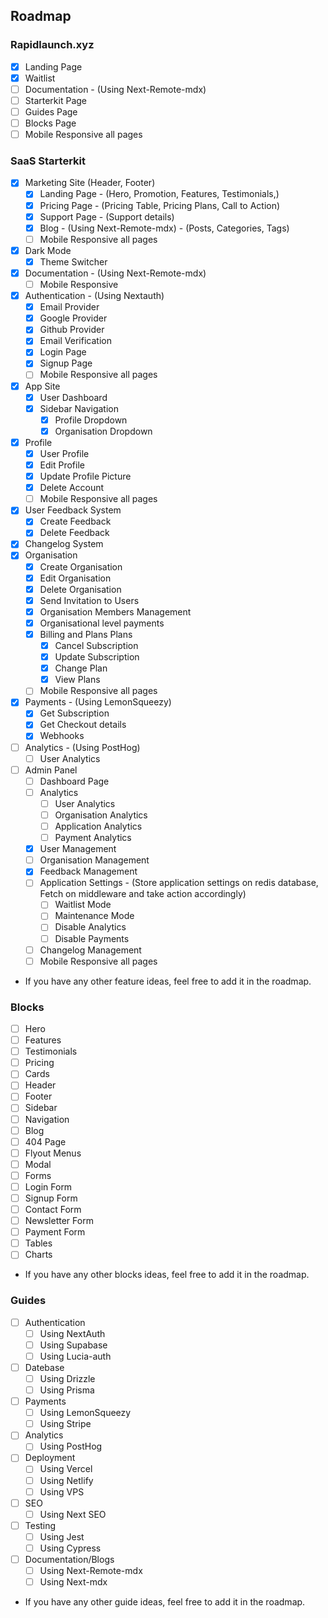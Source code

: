 ## Roadmap

### Rapidlaunch.xyz
- [x] Landing Page
- [x] Waitlist
- [ ] Documentation - (Using Next-Remote-mdx)
- [ ] Starterkit Page
- [ ] Guides Page
- [ ] Blocks Page
- [ ] Mobile Responsive all pages

### SaaS Starterkit

- [x] Marketing Site (Header, Footer)
  - [x] Landing Page - (Hero, Promotion, Features, Testimonials,)
  - [x] Pricing Page - (Pricing Table, Pricing Plans, Call to Action)
  - [x] Support Page - (Support details)
  - [x] Blog - (Using Next-Remote-mdx) - (Posts, Categories, Tags)
  - [ ] Mobile Responsive all pages   
- [x] Dark Mode
  - [x] Theme Switcher
- [x] Documentation - (Using Next-Remote-mdx)
  - [ ] Mobile Responsive
- [x] Authentication - (Using Nextauth)
  - [x] Email Provider
  - [x] Google Provider
  - [x] Github Provider
  - [x] Email Verification
  - [x] Login Page
  - [x] Signup Page
  - [ ] Mobile Responsive all pages
- [x] App Site
  - [x] User Dashboard
  - [x] Sidebar Navigation
    - [x] Profile Dropdown
    - [x] Organisation Dropdown
- [x] Profile
  - [x] User Profile
  - [x] Edit Profile
  - [x] Update Profile Picture
  - [x] Delete Account
  - [ ] Mobile Responsive all pages
- [x] User Feedback System
  - [x] Create Feedback
  - [x] Delete Feedback
- [x] Changelog System
- [x] Organisation
  - [x] Create Organisation
  - [x] Edit Organisation
  - [x] Delete Organisation
  - [x] Send Invitation to Users
  - [x] Organisation Members Management
  - [x] Organisational level payments
  - [x] Billing and Plans Plans
    - [x] Cancel Subscription
    - [x] Update Subscription
    - [x] Change Plan
    - [x] View Plans
  - [ ] Mobile Responsive all pages
- [x] Payments - (Using LemonSqueezy)
  - [x] Get Subscription
  - [x] Get Checkout details
  - [x] Webhooks
- [ ] Analytics - (Using PostHog)
  - [ ] User Analytics
- [ ] Admin Panel
  - [ ] Dashboard Page
  - [ ] Analytics
    - [ ] User Analytics
    - [ ] Organisation Analytics
    - [ ] Application Analytics
    - [ ] Payment Analytics
  - [x] User Management
  - [ ] Organisation Management
  - [x] Feedback Management
  - [ ] Application Settings - (Store application settings on redis database, Fetch on middleware and take action accordingly)
    - [ ] Waitlist Mode
    - [ ] Maintenance Mode
    - [ ] Disable Analytics
    - [ ] Disable Payments
  - [ ] Changelog Management
  - [ ] Mobile Responsive all pages

- If you have any other feature ideas, feel free to add it in the roadmap.

### Blocks

- [ ] Hero
- [ ] Features
- [ ] Testimonials
- [ ] Pricing
- [ ] Cards
- [ ] Header
- [ ] Footer
- [ ] Sidebar
- [ ] Navigation
- [ ] Blog
- [ ] 404 Page
- [ ] Flyout Menus
- [ ] Modal
- [ ] Forms
 - [ ] Login Form
 - [ ] Signup Form
 - [ ] Contact Form
 - [ ] Newsletter Form
 - [ ] Payment Form
- [ ] Tables
- [ ] Charts

- If you have any other blocks ideas, feel free to add it in the roadmap.

### Guides

- [ ] Authentication
  - [ ] Using NextAuth
  - [ ] Using Supabase
  - [ ] Using Lucia-auth
- [ ] Datebase
  - [ ] Using Drizzle
  - [ ] Using Prisma
- [ ] Payments
  - [ ] Using LemonSqueezy
  - [ ] Using Stripe
- [ ] Analytics
  - [ ] Using PostHog
- [ ] Deployment
  - [ ] Using Vercel
  - [ ] Using Netlify
  - [ ] Using VPS
- [ ] SEO
  - [ ] Using Next SEO
- [ ] Testing
  - [ ] Using Jest
  - [ ] Using Cypress
- [ ] Documentation/Blogs
  - [ ] Using Next-Remote-mdx
  - [ ] Using Next-mdx

- If you have any other guide ideas, feel free to add it in the roadmap.